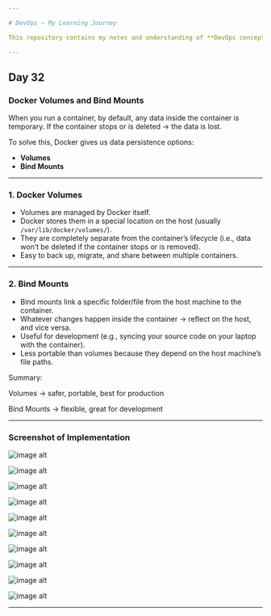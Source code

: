 ```yaml
---

# DevOps – My Learning Journey

This repository contains my notes and understanding of **DevOps concepts**.

---
```


## Day 32

### Docker Volumes and Bind Mounts

When you run a container, by default, any data inside the container is temporary.
If the container stops or is deleted → the data is lost.

To solve this, Docker gives us data persistence options:

* **Volumes**
* **Bind Mounts**

---

### 1. Docker Volumes

* Volumes are managed by Docker itself.
* Docker stores them in a special location on the host (usually `/var/lib/docker/volumes/`).
* They are completely separate from the container’s lifecycle (i.e., data won’t be deleted if the container stops or is removed).
* Easy to back up, migrate, and share between multiple containers.

---

### 2. Bind Mounts

* Bind mounts link a specific folder/file from the host machine to the container.
* Whatever changes happen inside the container → reflect on the host, and vice versa.
* Useful for development (e.g., syncing your source code on your laptop with the container).
* Less portable than volumes because they depend on the host machine’s file paths.


Summary:

Volumes → safer, portable, best for production

Bind Mounts → flexible, great for development

---

### Screenshot of Implementation

![image alt]()

![image alt]()

![image alt]()

![image alt]()

![image alt]()

![image alt]()

![image alt]()

![image alt]()

![image alt]()

![image alt]()

---
